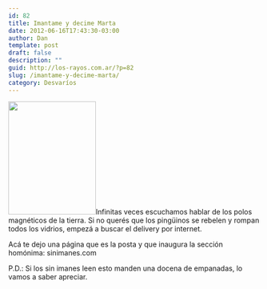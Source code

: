 ```yaml
---
id: 82
title: Imantame y decime Marta
date: 2012-06-16T17:43:30-03:00
author: Dan
template: post
draft: false
description: ""
guid: http://los-rayos.com.ar/?p=82
slug: /imantame-y-decime-marta/
category: Desvaríos
---
```

<img class="alignright" title="Imantada" src="https://noticiasraras.info/wp-content/uploads/2010/08/allison-magneto.jpg" alt="" width="175" height="226" />Infinitas veces escuchamos hablar de los polos magnéticos de la tierra. Si no querés que los pingüinos se rebelen y rompan todos los vidrios, empezá a buscar el delivery por internet.

Acá te dejo una página que es la posta y que inaugura la sección homónima: sinimanes.com

P.D.: Si los sin imanes leen esto manden una docena de empanadas, lo vamos a saber apreciar.